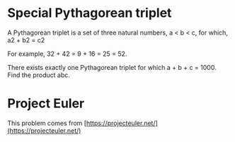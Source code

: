 # Special Pythagorean triplet

A Pythagorean triplet is a set of three natural numbers, a < b < c, for which, a2 + b2 = c2

For example, 32 + 42 = 9 + 16 = 25 = 52.

There exists exactly one Pythagorean triplet for which a + b + c = 1000.
Find the product abc.

# Project Euler

This problem comes from [https://projecteuler.net/](https://projecteuler.net/)
